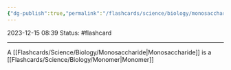 ```yaml
---
{"dg-publish":true,"permalink":"/flashcards/science/biology/monosaccharide/","updated":"2024-03-01T08:57:58.878-06:00"}
---
```


2023-12-15 
08:39
Status: #flashcard 



---
A [[Flashcards/Science/Biology/Monosaccharide\|Monosaccharide]] is a [[Flashcards/Science/Biology/Monomer\|Monomer]] 